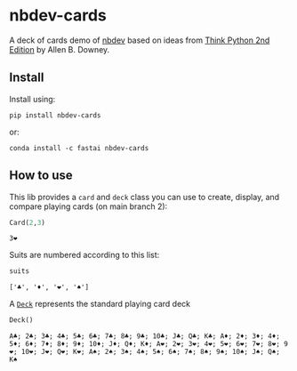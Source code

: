 nbdev-cards
================

<!-- WARNING: THIS FILE WAS AUTOGENERATED! DO NOT EDIT! -->

A deck of cards demo of [nbdev](https://nbdev.fast.ai) based on ideas
from [Think Python 2nd
Edition](https://greenteapress.com/wp/think-python-2e/) by Allen B.
Downey.

## Install

Install using:

    pip install nbdev-cards

or:

    conda install -c fastai nbdev-cards

## How to use

This lib provides a `card` and `deck` class you can use to create,
display, and compare playing cards (on main branch 2):

``` python
Card(2,3)
```

    3❤️

Suits are numbered according to this list:

``` python
suits
```

    ['♣️', '♦️', '❤️', '♠️']

A [`Deck`](https://rbagdazian.github.io/nbdev-cards/deck.html#deck)
represents the standard playing card deck

``` python
Deck()
```

    A♣️; 2♣️; 3♣️; 4♣️; 5♣️; 6♣️; 7♣️; 8♣️; 9♣️; 10♣️; J♣️; Q♣️; K♣️; A♦️; 2♦️; 3♦️; 4♦️; 5♦️; 6♦️; 7♦️; 8♦️; 9♦️; 10♦️; J♦️; Q♦️; K♦️; A❤️; 2❤️; 3❤️; 4❤️; 5❤️; 6❤️; 7❤️; 8❤️; 9❤️; 10❤️; J❤️; Q❤️; K❤️; A♠️; 2♠️; 3♠️; 4♠️; 5♠️; 6♠️; 7♠️; 8♠️; 9♠️; 10♠️; J♠️; Q♠️; K♠️
